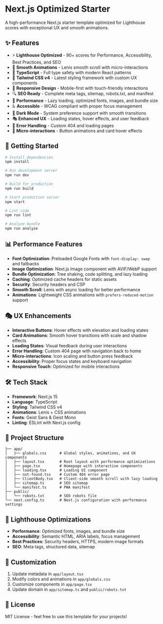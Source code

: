 # Next.js Optimized Starter

A high-performance Next.js starter template optimized for Lighthouse scores with exceptional UX and smooth animations.

## ✨ Features

- ⚡ **Lighthouse Optimized** - 90+ scores for Performance, Accessibility, Best Practices, and SEO
- 🎨 **Smooth Animations** - Lenis smooth scroll with micro-interactions
- 🎯 **TypeScript** - Full type safety with modern React patterns
- 🎨 **Tailwind CSS v4** - Latest styling framework with custom UX components
- 📱 **Responsive Design** - Mobile-first with touch-friendly interactions
- 🔍 **SEO Ready** - Complete meta tags, sitemap, robots.txt, and manifest
- 🚀 **Performance** - Lazy loading, optimized fonts, images, and bundle size
- ♿ **Accessible** - WCAG compliant with proper focus management
- 🌙 **Dark Mode** - System preference support with smooth transitions
- 🎭 **Enhanced UX** - Loading states, hover effects, and user feedback
- 📄 **Error Handling** - Custom 404 and loading pages
- 🎪 **Micro-interactions** - Button animations and card hover effects

## 🚀 Getting Started

```bash
# Install dependencies
npm install

# Run development server
npm run dev

# Build for production
npm run build

# Start production server
npm start

# Lint code
npm run lint

# Analyze bundle
npm run analyze
```

## 📊 Performance Features

- **Font Optimization**: Preloaded Google Fonts with `font-display: swap` and fallbacks
- **Image Optimization**: Next.js Image component with AVIF/WebP support
- **Bundle Optimization**: Tree shaking, code splitting, and lazy loading
- **Caching**: Optimized cache headers for static assets
- **Security**: Security headers and CSP
- **Smooth Scroll**: Lenis with async loading for better performance
- **Animations**: Lightweight CSS animations with `prefers-reduced-motion` support

## 🎭 UX Enhancements

- **Interactive Buttons**: Hover effects with elevation and loading states
- **Card Animations**: Smooth hover transitions with scale and shadow effects
- **Loading States**: Visual feedback during user interactions
- **Error Handling**: Custom 404 page with navigation back to home
- **Micro-interactions**: Icon scaling and button press feedback
- **Accessibility**: Proper focus states and keyboard navigation
- **Responsive Touch**: Optimized for mobile interactions

## 🛠️ Tech Stack

- **Framework**: Next.js 15
- **Language**: TypeScript
- **Styling**: Tailwind CSS v4
- **Animations**: Lenis + CSS animations
- **Fonts**: Geist Sans & Geist Mono
- **Linting**: ESLint with Next.js config

## 📁 Project Structure

```
├── app/
│   ├── globals.css      # Global styles, animations, and UX components
│   ├── layout.tsx       # Root layout with performance optimizations
│   ├── page.tsx         # Homepage with interactive components
│   ├── loading.tsx      # Loading UI component
│   ├── not-found.tsx    # Custom 404 error page
│   ├── ClientBody.tsx   # Client-side smooth scroll with lazy loading
│   ├── sitemap.ts       # SEO sitemap
│   └── manifest.ts      # PWA manifest
├── public/
│   └── robots.txt       # SEO robots file
└── next.config.ts       # Next.js configuration with performance settings
```

## 🎯 Lighthouse Optimizations

- **Performance**: Optimized fonts, images, and bundle size
- **Accessibility**: Semantic HTML, ARIA labels, focus management
- **Best Practices**: Security headers, HTTPS, modern image formats
- **SEO**: Meta tags, structured data, sitemap

## 🎨 Customization

1. Update metadata in `app/layout.tsx`
2. Modify colors and animations in `app/globals.css`
3. Customize components in `app/page.tsx`
4. Update domain in `app/sitemap.ts` and `public/robots.txt`

## 📝 License

MIT License - feel free to use this template for your projects!
